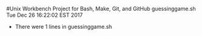 #Unix Workbench Project for Bash, Make, Git, and GitHub guessinggame.sh
Tue Dec 26 16:22:02 EST 2017
* There were 1 lines in guessinggame.sh
